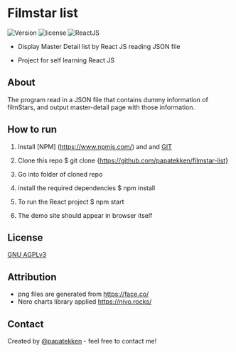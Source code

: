 # Filmstar list

![Version](https://img.shields.io/badge/version-0.1-orange)
![license](https://img.shields.io/github/license/papatekken/filmstar-list)
![ReactJS](https://img.shields.io/badge/react-17.0.2-blue)

- Display Master Detail list by React JS reading JSON file

- Project for self learning React JS

## About
The program read in a JSON file that contains dummy information of filmStars, and output master-detail page with those information.


## How to run
1) Install [NPM] (https://www.npmjs.com/) and and [GIT](https://git-scm.com/)

2) Clone this repo
    $ git clone {https://github.com/papatekken/filmstar-list}
    
3) Go into folder of cloned repo

4) install the required dependencies
    $ npm install
    
5) To run the React project
    $ npm start
    
6) The demo site should appear in browser itself

## License
[GNU AGPLv3](https://github.com/papatekken/filmstar-list/blob/master/LICENSE)

## Attribution
- png files are generated from https://face.co/
- Nero charts library applied https://nivo.rocks/

## Contact
Created by [@papatekken](papatekken@gmail.com) - feel free to contact me!



